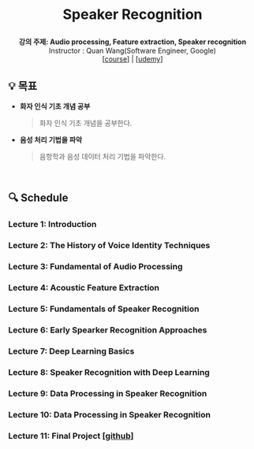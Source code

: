 <div width="100%" height="100%" align="center">
  
<h1 align="center">
  <p align="center">Speaker Recognition</p>
  <a href="https://www.udemy.com/course/speaker-recognition/">
  </a>
</h1>
  
  
<b>강의 주제: Audio processing, Feature extraction, Speaker recognition</b></br>
Instructor : Quan Wang(Software Engineer, Google)</br>
[[course](https://efficientml.ai/schedule/)] | [[udemy](https://www.udemy.com/course/speaker-recognition/)]</b>

</div>

## :bulb: 목표

- **화자 인식 기초 개념 공부**

  > 화자 인식 기초 개념을 공부한다.

- **음성 처리 기법을 파악**

  > 음항학과 음성 데이터 처리 기법을 파악한다.

</br>

## :mag: Schedule

### Lecture 1: Introduction

### Lecture 2: The History of Voice Identity Techniques

### Lecture 3: Fundamental of Audio Processing

### Lecture 4: Acoustic Feature Extraction

### Lecture 5: Fundamentals of Speaker Recognition

### Lecture 6: Early Spearker Recognition Approaches

### Lecture 7: Deep Learning Basics

### Lecture 8: Speaker Recognition with Deep Learning

### Lecture 9: Data Processing in Speaker Recognition

### Lecture 10: Data Processing in Speaker Recognition

### Lecture 11: Final Project [[github](https://github.com/wq2012/SpeakerRecognitionFromScratch)] 